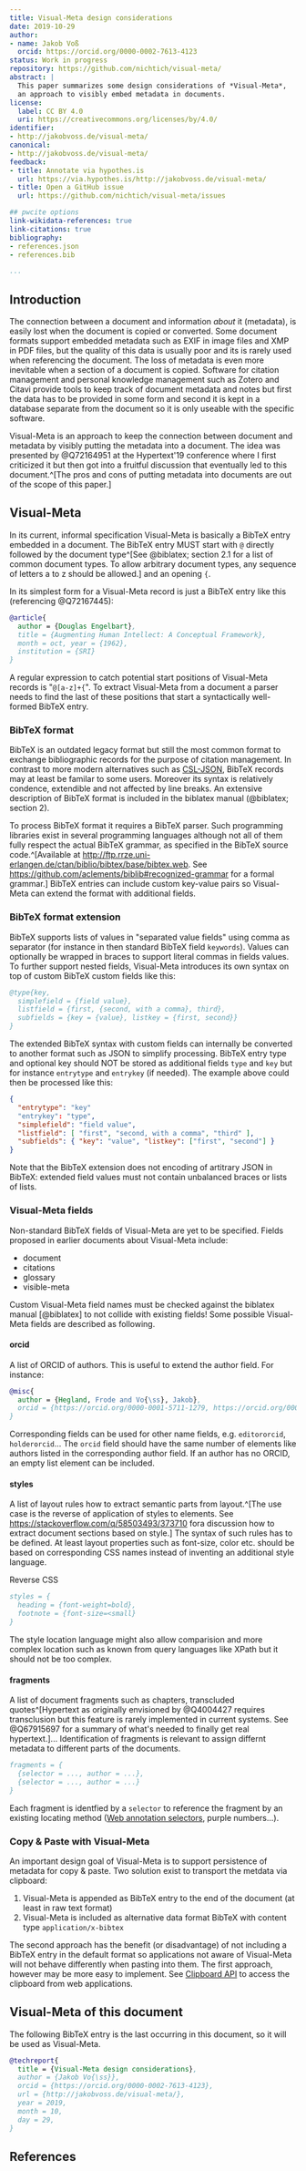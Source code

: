 ```yaml
---
title: Visual-Meta design considerations
date: 2019-10-29
author:
- name: Jakob Voß
  orcid: https://orcid.org/0000-0002-7613-4123
status: Work in progress
repository: https://github.com/nichtich/visual-meta/
abstract: |
  This paper summarizes some design considerations of *Visual-Meta*,
  an approach to visibly embed metadata in documents.
license:
  label: CC BY 4.0
  uri: https://creativecommons.org/licenses/by/4.0/
identifier:
- http://jakobvoss.de/visual-meta/ 
canonical:
- http://jakobvoss.de/visual-meta/ 
feedback:
- title: Annotate via hypothes.is
  url: https://via.hypothes.is/http://jakobvoss.de/visual-meta/
- title: Open a GitHub issue
  url: https://github.com/nichtich/visual-meta/issues

## pwcite options
link-wikidata-references: true
link-citations: true
bibliography:
- references.json
- references.bib

...
```


## Introduction

The connection between a document and information *about* it (metadata), is easily lost when the document is copied or converted. Some document formats support embedded metadata such as EXIF in image files and XMP in PDF files, but the quality of this data is usually poor and its is rarely used when referencing the document. The loss of metadata is even more inevitable when a section of a document is copied.  Software for citation management and personal knowledge management such as Zotero and Citavi provide tools to keep track of document metadata and notes but first the data has to be provided in some form and second it is kept in a database separate from the document so it is only useable with the specific software.

Visual-Meta is an approach to keep the connection between document and metadata by visibly putting the metadata into a document. The idea was presented by @Q72164951 at the Hypertext'19 conference where I first criticized it but then got into a fruitful discussion that eventually led to this document.^[The pros and cons of putting metadata into documents are out of the scope of this paper.]

## Visual-Meta

In its current, informal specification Visual-Meta is basically a BibTeX entry embedded in a document. The BibTeX entry MUST start with `@` directly followed by the document type^[See @biblatex; section 2.1 for a list of common document types. To allow arbitrary document types, any sequence of letters a to z should be allowed.] and an opening `{`.

In its simplest form for a Visual-Meta record is just a BibTeX entry like this (referencing @Q72167445):

~~~bibtex
@article{
  author = {Douglas Engelbart},
  title = {Augmenting Human Intellect: A Conceptual Framework},
  month = oct, year = {1962}, 
  institution = {SRI}  
}
~~~

A regular expression to catch potential start positions of Visual-Meta records is "`@[a-z]+{`". To extract Visual-Meta from a document a parser needs to find the last of these positions that start a syntactically well-formed BibTeX entry.

### BibTeX format

[CSL-JSON]: http://format.gbv.de/csl-json

BibTeX is an outdated legacy format but still the most common format to exchange bibliographic records for the purpose of citation management. In contrast to more modern alternatives such as [CSL-JSON], BibTeX records may at least be familar to some users. Moreover its syntax is relatively condence, extendible and not affected by line breaks.  An extensive description of BibTeX format is included in the biblatex manual (@biblatex; section 2).

To process BibTeX format it requires a BibTeX parser. Such programming libraries exist in several programming languages although not all of them fully respect the actual BibTeX grammar, as specified in the BibTeX source code.^[Available at <http://ftp.rrze.uni-erlangen.de/ctan/biblio/bibtex/base/bibtex.web>. See <https://github.com/aclements/biblib#recognized-grammar> for a formal grammar.] BibTeX entries can include custom key-value pairs so Visual-Meta can extend the format with additional fields.

### BibTeX format extension

BibTeX supports lists of values in "separated value fields" using comma as separator (for instance in then standard BibTeX field `keywords`). Values can optionally be wrapped in braces to support literal commas in fields values. To further support nested fields, Visual-Meta introduces its own syntax on top of custom BibTeX custom fields like this:

~~~bibtex
@type{key,
  simplefield = {field value},
  listfield = {first, {second, with a comma}, third},
  subfields = {key = {value}, listkey = {first, second}}
}
~~~

The extended BibTeX syntax with custom fields can internally be converted to another format such as JSON to simplify processing. BibTeX entry type and optional key should NOT be stored as additional fields `type` and `key` but for instance `entrytype` and `entrykey` (if needed). The example above could then be processed like this:

~~~json
{
  "entrytype": "key"
  "entrykey": "type",
  "simplefield": "field value",
  "listfield": [ "first", "second, with a comma", "third" ],
  "subfields": { "key": "value", "listkey": ["first", "second"] }
}
~~~

Note that the BibTeX extension does not encoding of artitrary JSON in BibTeX: extended field values must not contain unbalanced braces or lists of lists.

### Visual-Meta fields

Non-standard BibTeX fields of Visual-Meta are yet to be specified. Fields proposed in earlier documents about Visual-Meta include:

* document
* citations
* glossary
* visible-meta

Custom Visual-Meta field names must be checked against the biblatex manual [@biblatex] to not collide with existing fields! Some possible Visual-Meta fields are described as following.

<!--
  document = {augmentinghu_douglas_engelbart_19621021231532_6396.pdf},
  (css styled) formatting = { heading level 1 = {Helvetica, 22pt, bold}, heading level 2 = {Helvetica, 18, bold}, body = {Times, 12pt}, image captions = {‘Times, l4, italic, align centre} },
  citations = { inline = {superscript number}, section name = {References}, section format = {author last name, author ﬁrst name, title, date, place, publisher} },
  glossary = { term = {Name of glossary term}, definition = {freeform definition text}, relates to = {relationship – “other term”},  term = {Name of glossary term number two}, definition = {freeform definition text}, relates to = {relationship – “other term”}, },
  special = { name = {DynamicView}, node= {nodcname, location, connections} }
  visible-meta = { version = {1.1}, generator = {Liquid | Author 4.6}, source = {Scholarcy, 2019,08,01} }

Contributing author section marking = Heading level 1, authorname = bold  end next heading

contributing  authors = {Douglas Carl Engelbart, Ted Nelson},
Contibuting orchid = {...}
  fragments = {
     { selector = {...}, author = {Douglas Carl Engelbart} }},
     { selector = {...}, author = {Ted Nelson} } },
  }
}

-->

#### orcid

A list of ORCID of authors. This is useful to extend the author field. For instance:

~~~bibtex
@misc{
  author = {Hegland, Frode and Vo{\ss}, Jakob},
  orcid = {https://orcid.org/0000-0001-5711-1279, https://orcid.org/0000-0002-7613-4123}
}
~~~

Corresponding fields can be used for other name fields, e.g. `editororcid`, `holderorcid`...  The `orcid` field should have the same number of elements like authors listed in the corresponding author field. If an author has no ORCID, an empty list element can be included.

#### styles

A list of layout rules how to extract semantic parts from layout.^[The use case is the reverse of application of styles to elements. See <https://stackoverflow.com/q/58503493/373710> fora discussion how to extract document sections based on style.] The syntax of such rules has to be defined. At least layout properties such as font-size, color etc. should be based on corresponding CSS names instead of inventing an additional style language. 

Reverse CSS

~~~bibtex
styles = {
  heading = {font-weight=bold},
  footnote = {font-size=<small}
}
~~~

The style location language might also allow comparision and more complex location such as known from query languages like XPath but it should not be too complex.

#### fragments

A list of document fragments such as chapters, transcluded quotes^[Hypertext as originally envisioned by @Q4004427 requires transclusion but this feature is rarely implemented in current systems. See @Q67915697 for a summary of what's needed to finally get real hypertext.]... Identification of fragments is relevant to assign differnt metadata to different parts of the documents.

~~~bibtex
fragments = {
  {selector = ..., author = ...},
  {selector = ..., author = ...}
}
~~~

Each fragment is identfied by a `selector` to reference the fragment by an existing locating method ([Web annotation selectors](https://www.w3.org/TR/annotation-model/#selectors), purple numbers...).

### Copy & Paste with Visual-Meta

An important design goal of Visual-Meta is to support persistence of metadata for copy & paste. Two solution exist to transport the metdata via clipboard:

1. Visual-Meta is appended as BibTeX entry to the end of the document (at least in raw text format)
2. Visual-Meta is included as alternative data format BibTeX with content type `application/x-bibtex`

The second approach has the benefit (or disadvantage) of not including a BibTeX entry in the default format so applications not aware of Visual-Meta will not behave differently when pasting into them. The first approach, however may be more easy to implement. See [Clipboard API](https://developer.mozilla.org/en-US/docs/Web/API/Clipboard_API) to access the clipboard from web applications.

## Visual-Meta of this document

The following BibTeX entry is the last occurring in this document, so it will be used as Visual-Meta.

~~~bibtex
@techreport{
  title = {Visual-Meta design considerations},
  author = {Jakob Vo{\ss}},
  orcid = {https://orcid.org/0000-0002-7613-4123},
  url = {http://jakobvoss.de/visual-meta/},
  year = 2019,
  month = 10,
  day = 29,
}
~~~

## References


